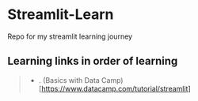 # Streamlit-Learn
Repo for my streamlit learning journey

## Learning links in order of learning
>* . (Basics with Data Camp)[https://www.datacamp.com/tutorial/streamlit]